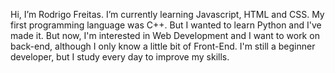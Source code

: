 Hi, I’m Rodrigo Freitas.
I’m currently learning Javascript, HTML and CSS. My first programming language was C++. But I wanted to learn Python and I've made it. But now, I'm interested in Web Development and I want to work on back-end, although I only know a little bit of Front-End.
I'm still a beginner developer, but I study every day to improve my skills.

<!---
rodrigosousa28/rodrigosousa28 is a ✨ special ✨ repository because its `README.md` (this file) appears on your GitHub profile.
You can click the Preview link to take a look at your changes.
--->
